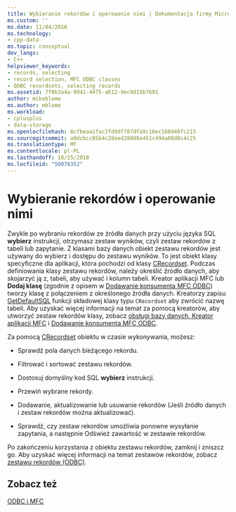 ```yaml
---
title: Wybieranie rekordów i operowanie nimi | Dokumentacja firmy Microsoft
ms.custom: ''
ms.date: 11/04/2016
ms.technology:
- cpp-data
ms.topic: conceptual
dev_langs:
- C++
helpviewer_keywords:
- records, selecting
- record selection, MFC ODBC classes
- ODBC recordsets, selecting records
ms.assetid: 7f0b3a4a-9941-4475-a612-9ec8d15b7691
author: mikeblome
ms.author: mblome
ms.workload:
- cplusplus
- data-storage
ms.openlocfilehash: 8cfbeaa1fac2fd9df707dfa9c16ec168d48fc215
ms.sourcegitcommit: a9dcbcc85b4c28eed280d8e451c494a00d8c4c25
ms.translationtype: MT
ms.contentlocale: pl-PL
ms.lasthandoff: 10/25/2018
ms.locfileid: "50078352"
---
```

# <a name="selecting-and-manipulating-records"></a>Wybieranie rekordów i operowanie nimi

Zwykle po wybraniu rekordów ze źródła danych przy użyciu języka SQL **wybierz** instrukcji, otrzymasz zestaw wyników, czyli zestaw rekordów z tabeli lub zapytanie. Z klasami bazy danych obiekt zestawu rekordów jest używany do wybierz i dostępu do zestawu wyników. To jest obiekt klasy specyficzne dla aplikacji, która pochodzi od klasy [CRecordset](../../mfc/reference/crecordset-class.md). Podczas definiowania klasy zestawu rekordów, należy określić źródło danych, aby skojarzyć ją z, tabeli, aby używać i kolumn tabeli. Kreator aplikacji MFC lub **Dodaj klasę** (zgodnie z opisem w [Dodawanie konsumenta MFC ODBC](../../mfc/reference/adding-an-mfc-odbc-consumer.md)) tworzy klasę z połączeniem z określonego źródła danych. Kreatorzy zapisu [GetDefaultSQL](../../mfc/reference/crecordset-class.md#getdefaultsql) funkcji składowej klasy typu `CRecordset` aby zwrócić nazwę tabeli. Aby uzyskać więcej informacji na temat za pomocą kreatorów, aby utworzyć zestaw rekordów klasy, zobacz [obsługi bazy danych, Kreator aplikacji MFC](../../mfc/reference/database-support-mfc-application-wizard.md) i [Dodawanie konsumenta MFC ODBC](../../mfc/reference/adding-an-mfc-odbc-consumer.md).

Za pomocą [CRecordset](../../mfc/reference/crecordset-class.md) obiektu w czasie wykonywania, możesz:

- Sprawdź pola danych bieżącego rekordu.

- Filtrować i sortować zestawu rekordów.

- Dostosuj domyślny kod SQL **wybierz** instrukcji.

- Przewiń wybrane rekordy.

- Dodawanie, aktualizowanie lub usuwanie rekordów (Jeśli źródło danych i zestaw rekordów można aktualizować).

- Sprawdź, czy zestaw rekordów umożliwia ponowne wysyłanie zapytania, a następnie Odśwież zawartość w zestawie rekordów.

Po zakończeniu korzystania z obiektu zestawu rekordów, zamknij i zniszcz go. Aby uzyskać więcej informacji na temat zestawów rekordów, zobacz [zestawu rekordów (ODBC)](../../data/odbc/recordset-odbc.md).

## <a name="see-also"></a>Zobacz też

[ODBC i MFC](../../data/odbc/odbc-and-mfc.md)